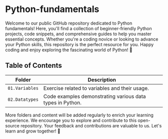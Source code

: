 # Python-fundamentals

Welcome to our public GitHub repository dedicated to Python fundamentals! Here, you'll find a collection of beginner-friendly Python projects, code snippets, and comprehensive guides to help you master essential concepts. Whether you're a coding novice or looking to advance your Python skills, this repository is the perfect resource for you. Happy coding and enjoy exploring the fascinating world of Python! 🚀

## Table of Contents

| Folder         | Description                                               | 
|----------------|-----------------------------------------------------------|
| `01.Variables` | Exercise related to variables and their usage.            |
| `02.Datatypes` | Code examples demonstrating various data types in Python. |

More folders and content will be added regularly to enrich your learning experience. We encourage you to explore and contribute to this open-source repository. Your feedback and contributions are valuable to us. Let's learn and grow together! 🌱

